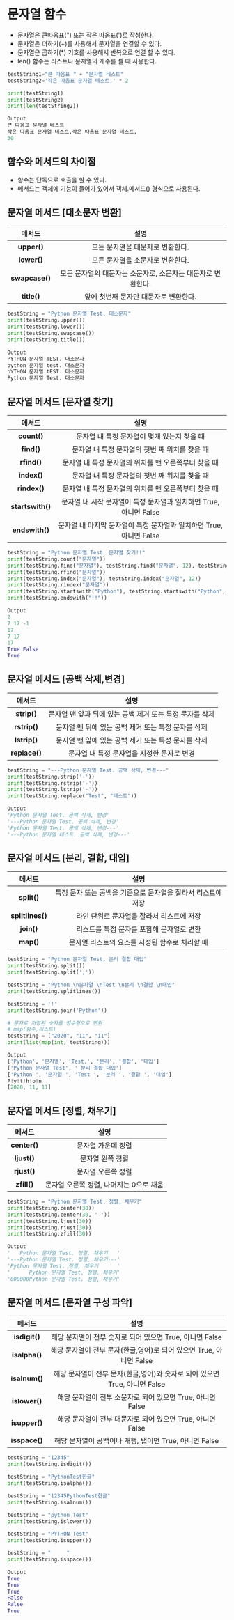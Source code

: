 # 문자열 함수

- 문자열은 큰따옴표(") 또는 작은 따옴표(')로 작성한다.  
- 문자열은 더하기(+)를 사용해서 문자열을 연결할 수 있다.  
- 문자열은 곱하기(*) 기호를 사용해서 반복으로 연결 할 수 있다.  
- len() 함수는 리스트나 문자열의 개수를 셀 때 사용한다.  

```Python  
testString1="큰 따옴표 " + "문자열 테스트"  
testString2='작은 따옴표 문자열 테스트,' * 2  

print(testString1)  
print(testString2)  
print(len(testString2))  

Output  
큰 따옴표 문자열 테스트  
작은 따옴표 문자열 테스트,작은 따옴표 문자열 테스트,  
30  
```  

## 함수와 메서드의 차이점  
- 함수는 단독으로 호출을 할 수 있다.  
- 메서드는 객체에 기능이 들어가 있어서 객체.메서드() 형식으로 사용된다.  

## 문자열 메서드 [대소문자 변환]  
| <center>메서드</center> | <center>설명</center>  
|:--------:|:--------:|      
|**<center>upper()</center>** |  <center>모든 문자열을 대문자로 변환한다.</center> |   
|**<center>lower()</center>** |  <center>모든 문자열을 소문자로 변환한다.</center> |   
|**<center>swapcase()</center>** |  <center>모든 문자열의 대문자는 소문자로, 소문자는 대문자로 변환한다.</center> |   
|**<center>title()</center>** |  <center>앞에 첫번째 문자만 대문자로 변환한다.</center> |   

```python  
testString = "Python 문자열 Test. 대소문자"  
print(testString.upper())  
print(testString.lower())  
print(testString.swapcase())  
print(testString.title())  

Output  
PYTHON 문자열 TEST. 대소문자  
python 문자열 test. 대소문자  
pYTHON 문자열 tEST. 대소문자  
Python 문자열 Test. 대소문자  
```  

## 문자열 메서드 [문자열 찾기]  
| <center>메서드</center> | <center>설명</center>  
|:--------:|:--------:|   
|**<center>count()</center>** |  <center>문자열 내 특정 문자열이 몇개 있는지 찾을 때</center> |   
|**<center>find()</center>** |  <center>문자열 내 특정 문자열의 첫번 째 위치를 찾을 때</center> |   
|**<center>rfind()</center>** |  <center>문자열 내 특정 문자열의 위치를 맨 오른쪽부터 찾을 때</center> |   
|**<center>index()</center>** |  <center>문자열 내 특정 문자열의 첫번 째 위치를 찾을 때</center> |   
|**<center>rindex()</center>** |  <center>문자열 내 특정 문자열의 위치를 맨 오른쪽부터 찾을 때</center> |   
|**<center>startswith()</center>** |  <center>문자열 내 시작 문자열이 특정 문자열과 일치하면 True, 아니면 False</center> |   
|**<center>endswith()</center>** |  <center>문자열 내 마지막 문자열이 특정 문자열과 일치하면 True, 아니면 False</center> |   

```python  
testString = "Python 문자열 Test. 문자열 찾기!!"  
print(testString.count("문자열"))  
print(testString.find("문자열"), testString.find("문자열", 12), testString.find("없는문자열"), end=",")  
print(testString.rfind("문자열"))  
print(testString.index("문자열"), testString.index("문자열", 12))  
print(testString.rindex("문자열"))  
print(testString.startswith("Python"), testString.startswith("Python", 12))  
print(testString.endswith("!!"))  

Output  
2  
7 17 -1  
17  
7 17  
17  
True False  
True  
```  

## 문자열 메서드 [공백 삭제,변경]  
| <center>메서드</center> | <center>설명</center>  
|:--------:|:--------:|      
|**<center>strip()</center>** |  <center>문자열 맨 앞과 뒤에 있는 공백 제거 또는 특정 문자를 삭제</center> |   
|**<center>rstrip()</center>** |  <center>문자열 맨 뒤에 있는 공백 제거 또는 특정 문자를 삭제</center> |   
|**<center>lstrip()</center>** |  <center>문자열 맨 앞에 있는 공백 제거 또는 특정 문자를 삭제</center> |   
|**<center>replace()</center>** |  <center>문자열 내 특정 문자열을 지정한 문자로 변경</center> |     

```python  
testString = "---Python 문자열 Test. 공백 삭제, 변경---"  
print(testString.strip('-'))  
print(testString.rstrip('-'))  
print(testString.lstrip('-'))  
print(testString.replace("Test", "테스트"))  

Output  
'Python 문자열 Test. 공백 삭제, 변경'  
'---Python 문자열 Test. 공백 삭제, 변경'  
'Python 문자열 Test. 공백 삭제, 변경---'  
'---Python 문자열 테스트. 공백 삭제, 변경---'  
```  

## 문자열 메서드 [분리, 결합, 대입]  
| <center>메서드</center> | <center>설명</center>  
|:--------:|:--------:|      
|**<center>split()</center>** |  <center>특정 문자 또는 공백을 기준으로 문자열을 잘라서 리스트에 저장</center> |   
|**<center>splitlines()</center>** |  <center>라인 단위로 문자열을 잘라서 리스트에 저장</center> |   
|**<center>join()</center>** |  <center>리스트를 특정 문자를 포함해 문자열로 변환</center> |    
|**<center>map()</center>** |  <center>문자열 리스트의 요소를 지정된 함수로 처리할 때</center> |    

```python  
testString = "Python 문자열 Test, 분리 결합 대입"  
print(testString.split())  
print(testString.split(','))  

testString = "Python \n문자열 \nTest \n분리 \n결합 \n대입"  
print(testString.splitlines())  

testString = '!'  
print(testString.join('Python'))  

# 문자로 저장된 숫자를 정수형으로 변환  
# map(함수,리스트)  
testString = ["2020", "11", "11"]  
print(list(map(int, testString)))  

Output  
['Python', '문자열', 'Test,', '분리', '결합', '대입']  
['Python 문자열 Test', ' 분리 결합 대입']  
['Python ', '문자열 ', 'Test ', '분리 ', '결합 ', '대입']  
P!y!t!h!o!n  
[2020, 11, 11]  
```  

## 문자열 메서드 [정렬, 채우기]  
| <center>메서드</center> | <center>설명</center>  
|:--------:|:--------:|      
|**<center>center()</center>** |  <center>문자열 가운데 정렬</center> |   
|**<center>ljust()</center>** |  <center>문자열 왼쪽 정렬</center> |   
|**<center>rjust()</center>** |  <center>문자열 오른쪽 정렬</center> |   
|**<center>zfill()</center>** |  <center>문자열 오른쪽 정렬, 나머지는 0으로 채움</center> |     

```python  
testString = "Python 문자열 Test. 정렬, 채우기"  
print(testString.center(30))  
print(testString.center(30, '-'))  
print(testString.ljust(30))  
print(testString.rjust(30))  
print(testString.zfill(30))  

Output  
'   Python 문자열 Test. 정렬, 채우기   '  
'---Python 문자열 Test. 정렬, 채우기---'  
'Python 문자열 Test. 정렬, 채우기      '  
'      Python 문자열 Test. 정렬, 채우기'  
'000000Python 문자열 Test. 정렬, 채우기'  
```  

## 문자열 메서드 [문자열 구성 파악]  
| <center>메서드</center> | <center>설명</center>  
|:--------:|:--------:|      
|**<center>isdigit()</center>** |  <center>해당 문자열이 전부 숫자로 되어 있으면 True, 아니면 False</center> |     
|**<center>isalpha()</center>** |  <center>해당 문자열이 전부 문자(한글,영어)로 되어 있으면 True, 아니면 False</center> |     
|**<center>isalnum()</center>** |  <center>해당 문자열이 전부 문자(한글,영어)와 숫자로 되어 있으면 True, 아니면 False</center> |     
|**<center>islower()</center>** |  <center>해당 문자열이 전부 소문자로 되어 있으면 True, 아니면 False</center> |     
|**<center>isupper()</center>** |  <center>해당 문자열이 전부 대문자로 되어 있으면 True, 아니면 False</center> |     
|**<center>isspace()</center>** |  <center>해당 문자열이 공백이나 개행, 탭이면 True, 아니면 False</center> |     

```python  
testString = "12345"  
print(testString.isdigit())  

testString = "PythonTest한글"  
print(testString.isalpha())  

testString = "12345PythonTest한글"  
print(testString.isalnum())  

testString = "python Test"  
print(testString.islower())  

testString = "PYTHON Test"  
print(testString.isupper())  

testString = "     "  
print(testString.isspace())  

Output  
True  
True  
True  
False  
False  
True  
```  
